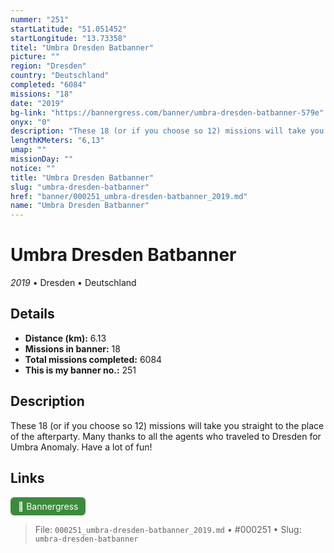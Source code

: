 ```yaml
---
nummer: "251"
startLatitude: "51.051452"
startLongitude: "13.73358"
titel: "Umbra Dresden Batbanner"
picture: ""
region: "Dresden"
country: "Deutschland"
completed: "6084"
missions: "18"
date: "2019"
bg-link: "https://bannergress.com/banner/umbra-dresden-batbanner-579e"
onyx: "0"
description: "These 18 (or if you choose so 12) missions will take you straight to the place of the afterparty. Many thanks to all the agents who traveled to Dresden for Umbra Anomaly. Have a lot of fun!"
lengthKMeters: "6,13"
umap: ""
missionDay: ""
notice: ""
title: "Umbra Dresden Batbanner"
slug: "umbra-dresden-batbanner"
href: "banner/000251_umbra-dresden-batbanner_2019.md"
name: "Umbra Dresden Batbanner"
---
```

# Umbra Dresden Batbanner

*2019* • Dresden • Deutschland





## Details
- **Distance (km):** 6.13
- **Missions in banner:** 18
- **Total missions completed:** 6084
- **This is my banner no.:** 251



## Description
These 18 (or if you choose so 12) missions will take you straight to the place of the afterparty. Many thanks to all the agents who traveled to Dresden for Umbra Anomaly. Have a lot of fun!



## Links
<a href="https://bannergress.com/banner/umbra-dresden-batbanner-579e" target="_blank" style="display:inline-block;margin-right:8px;padding:6px 12px;background:#3c8b3c;color:#fff;text-decoration:none;border-radius:6px;">🔗 Bannergress</a>



> File: `000251_umbra-dresden-batbanner_2019.md`
> • #000251
> • Slug: `umbra-dresden-batbanner`
